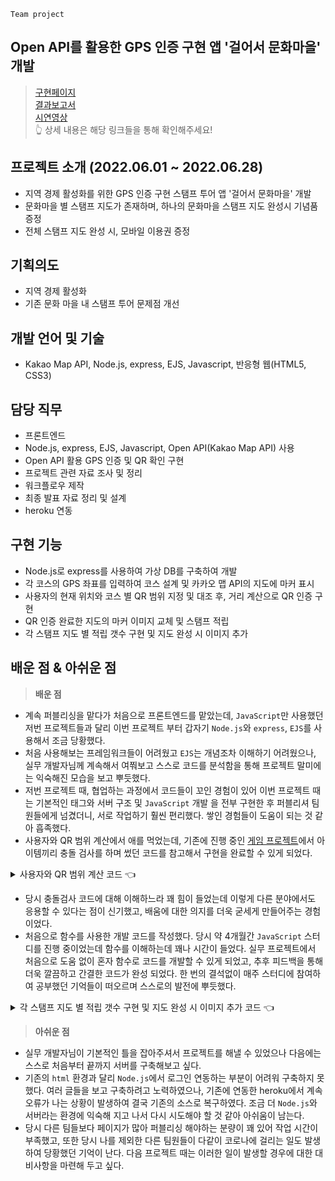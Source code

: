 `Team project`
## Open API를 활용한 GPS 인증 구현 앱 '걸어서 문화마을' 개발

> [구현페이지](https://go-to-munwha.herokuapp.com)     
> [결과보고서](https://github.com/0-un/gps_api_munwha/blob/main/%E1%84%80%E1%85%A5%E1%86%AF%E1%84%8B%E1%85%A5%E1%84%89%E1%85%A5-%E1%84%86%E1%85%AE%E1%86%AB%E1%84%92%E1%85%AA%E1%84%86%E1%85%A1%E1%84%8B%E1%85%B3%E1%86%AF.pdf)     
	[시연영상](https://youtu.be/lzbTWDG-ql8)       
👆 상세 내용은 해당 링크들을 통해 확인해주세요!

## 프로젝트 소개 (2022.06.01 ~ 2022.06.28)
- 지역 경제 활성화를 위한 GPS 인증 구현 스탬프 투어 앱 '걸어서 문화마을' 개발
- 문화마을 별 스탬프 지도가 존재하며, 하나의 문화마을 스탬프 지도 완성시 기념품 증정
- 전체 스탬프 지도 완성 시, 모바일 이용권 증정

## 기획의도 
- 지역 경제 활성화
- 기존 문화 마을 내 스탬프 투어 문제점 개선

## 개발 언어 및 기술 
- Kakao Map API, Node.js, express, EJS, Javascript, 반응형 웹(HTML5, CSS3)

## 담당 직무
- 프론트엔드
- Node.js, express, EJS, Javascript, Open API(Kakao Map API) 사용
- Open API 활용 GPS 인증 및 QR 확인 구현
- 프로젝트 관련 자료 조사 및 정리
- 워크플로우 제작
- 최종 발표 자료 정리 및 설계
- heroku 연동

## 구현 기능
- Node.js로 express를 사용하여 가상 DB를 구축하여 개발
- 각 코스의 GPS 좌표를 입력하여 코스 설계 및 카카오 맵 API의 지도에 마커 표시
-  사용자의 현재 위치와 코스 별 QR 범위 지정 및 대조 후, 거리 계산으로 QR 인증 구현
- QR 인증 완료한 지도의 마커 이미지 교체 및 스탬프 적립
- 각 스탬프 지도 별 적립 갯수 구현 및 지도 완성 시 이미지 추가


## 배운 점 & 아쉬운 점
>**배운 점**
- 계속 퍼블리싱을 맡다가 처음으로 프론트엔드를 맡았는데, `JavaScript`만 사용했던 저번 프로젝트들과 달리 이번 프로젝트 부터 갑자기 `Node.js`와 `express`, `EJS`를 사용해서 조금 당황했다. 
- 처음 사용해보는 프레임워크들이 어려웠고 `EJS`는 개념조차 이해하기 어려웠으나, 실무 개발자님께 계속해서 여쭤보고 스스로 코드를 분석함을 통해 프로젝트 말미에는 익숙해진 모습을 보고 뿌듯했다.
- 저번 프로젝트 때, 협업하는 과정에서 코드들이 꼬인 경험이 있어 이번 프로젝트 때는 기본적인 태그와 서버 구조 및 `JavaScript`  개발 을 전부 구현한 후 퍼블리셔 팀원들에게 넘겼더니, 서로 작업하기 훨씬 편리했다. 쌓인 경험들이 도움이 되는 것 같아 흡족했다.
-  사용자와 QR 범위 계산에서 애를 먹었는데, 기존에 진행 중인 [게임 프로젝트](https://github.com/0-un/windmill-fox)에서 아이템끼리 충돌 검사를 하며 썼던 코드를 참고해서 구현을 완료할 수 있게 되었다.

<details>
<summary>사용자와 QR 범위 계산 코드 👈</summary>

<div markdown="1">

```javascript
//만족한 값은 배열에서 지워주기 함수 생성
const  test = () => {

// tail : 위치 반경
const  tail = 0.0021674054525;

// 클릭했을 때 위치 가져옴
navigator.geolocation.getCurrentPosition((pos) => {

const  userLatitude = pos.coords.latitude;
const  userLongitude = pos.coords.longitude;

// 포지션만큼 반복문 돌림

for (let  i = 0; i < position.length; i++) {

const  pos_lati = position[i].latitude;
const  pos_long = position[i].longitude;

let  distanceX = pos_lati - userLatitude;
let  distanceY = pos_long - userLongitude;

let  xyDistance = Math.sqrt((distanceX * distanceX) + (distanceY * distanceY));

if(xyDistance>= tail){
return  position[i].name
}}
return
});
}

```
</div>
</details>

- 당시 충돌검사 코드에 대해 이해하느라 꽤 힘이 들었는데 이렇게 다른 분야에서도 응용할 수 있다는 점이 신기했고, 배움에 대한 의지를 더욱 굳세게 만들어주는 경험이었다.
- 처음으로 함수를 사용한 개발 코드를 작성했다. 당시 약 4개월간 `JavaScript` 스터디를 진행 중이었는데 함수를 이해하는데 꽤나 시간이 들었다. 실무 프로젝트에서 처음으로 도움 없이 혼자 함수로 코드를 개발할 수 있게 되었고, 추후 피드백을 통해 더욱 깔끔하고 간결한 코드가 완성 되었다. 한 번의 결석없이 매주 스터디에 참여하여 공부했던 기억들이 떠오르며 스스로의 발전에 뿌듯했다.

<details>
<summary> 각 스탬프 지도 별 적립 갯수 구현 및 지도 완성 시 이미지 추가 코드 👈</summary>

<div markdown="2">

```javascript
// db 데이터 가져오기

const  dbValue = document.getElementById("db-value").value;
const  dbArray = dbValue.split(",");

const  GAMCHEON = [ "MUSEUM", "SKYMARU", "BREAD", "B612", "GAMNAE", "GREEN", "DOGHOUSE", "SALT"];
const  HOCHEON = ["EOSEULLEONG", "STAIR180", "PLATFORM", "DRAMA", "MUNWHA", "CLOUDSTAIR", "STAR100", "LEEJUNGSEOB",];
const  HUINNYEOUL= ["MOVIE", "DUREBAK", "GGOMAK", "OBSERVATORY", "ROAD", "TUNNEL",];

function  stampNumber() {
// 감천에 대한 부분 확인 후 적용
let  GAMCHEON_count = 0;

for (let  i = 0; i < dbArray.length; i++) {
for (let  j = 0; j < GAMCHEON.length; j++) {
if (dbArray[i] == GAMCHEON[j]) {

GAMCHEON_count++;
}}}

document.querySelector(".stamp_data1").innerHTML = `<p>${GAMCHEON_count}</p>`

if (GAMCHEON_count == 8) {
const  gamcheonStamp = document.querySelector(".gamcheon_stamp");
gamcheonStamp.classList.remove("hidden");
}

// 호천에 대한 부분 확인 후 적용
let  HOCHEON_count = 0;

for (let  i = 0; i < dbArray.length; i++) {
for (let  j = 0; j < HOCHEON.length; j++) {
if (dbArray[i] == HOCHEON[j]) {

HOCHEON_count++;
}}}

document.querySelector(".stamp_data2").innerHTML = `<p>${HOCHEON_count}</p>`

if (HOCHEON_count == 8) {
const  hocheonStamp = document.querySelector(".hocheon_stamp");
hocheonStamp.classList.remove("hidden");
}

// 흰여울에 대한 부분 확인 후 적용
let  HUINNYEOUL_count = 0;

for (let  i = 0; i < dbArray.length; i++) {
for (let  j = 0; j < HUINNYEOUL.length; j++) {
if (dbArray[i] == HUINNYEOUL[j]) {
HUINNYEOUL_count++;

}}}
document.querySelector(".stamp_data3").innerHTML = `<p>${HUINNYEOUL_count}</p>`

if (HUINNYEOUL_count == 6) {
const  huinnyeoulStamp = document.querySelector(".huinnyeoul_stamp");

huinnyeoulStamp.classList.remove("hidden");
}}
stampNumber();

```

</div>
</details>

   

> **아쉬운 점**
- 실무 개발자님이 기본적인 틀을 잡아주셔서 프로젝트를 해낼 수 있었으나 다음에는 스스로 처음부터 끝까지 서버를 구축해보고 싶다.
- 기존의 `html` 환경과 달리 `Node.js`에서 로그인 연동하는 부분이 어려워 구축하지 못했다. 여러 글들을 보고 구축하려고 노력하였으나, 기존에 연동한 heroku에서 계속 오류가 나는 상황이 발생하여 결국 기존의 소스로 복구하였다. 조금 더 `Node.js`와 서버라는 환경에 익숙해 지고 나서 다시 시도해야 할 것 같아 아쉬움이 남는다.
- 당시 다른 팀들보다 페이지가 많아 퍼블리싱 해야하는 분량이 꽤 있어 작업 시간이 부족했고, 또한 당시 나를 제외한 다른 팀원들이 다같이 코로나에 걸리는 일도 발생하여 당황했던 기억이 난다. 다음 프로젝트 때는 이러한 일이 발생할 경우에 대한 대비사항을 마련해 두고 싶다.
